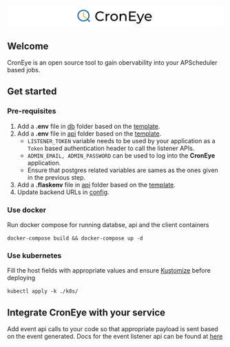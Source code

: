 ![Cron Eye Title](/.github/assets/croneye-title.svg)

## Welcome

CronEye is an open source tool to gain obervability into your APScheduler based jobs.

## Get started

### Pre-requisites

1. Add a **.env** file in [db](/db/) folder based on the [template](/db/.env.template).
2. Add a **.env** file in [api](/api/project/) folder based on the [template](/api/project/.env.template).
    - `LISTENER_TOKEN` variable needs to be used by your application as a `Token` based authentication header to call the listener APIs.
    - `ADMIN_EMAIL, ADMIN_PASSWORD` can be used to log into the **CronEye** application.
    - Ensure that postgres related variables are sames as the ones given in the previous step.
3. Add a **.flaskenv** file in [api](/api/) folder based on the [template](/api/.flaskenv.template).
4. Update backend URLs in [config](/client/src/config/config.js).

### Use docker

Run docker compose for running databse, api and the client containers

```
docker-compose build && docker-compose up -d
```

### Use kubernetes
Fill the host fields with appropriate values and ensure [Kustomize](https://kustomize.io) before deploying
```
kubectl apply -k ./k8s/
```

## Integrate CronEye with your service

Add event api calls to your code so that appropriate payload is sent based on the event generated. Docs for the event listener api can be found at [here](/docs/)
